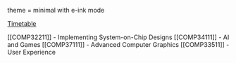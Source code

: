 theme = minimal with e-ink mode

[Timetable](https://timetables.manchester.ac.uk)

[[COMP32211]] - Implementing System-on-Chip Designs
[[COMP34111]] - AI and Games
[[COMP37111]] - Advanced Computer Graphics
[[COMP33511]] - User Experience
